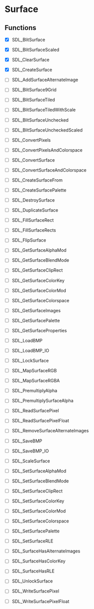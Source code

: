 # Surface

## Functions

- [x] SDL_BlitSurface
- [x] SDL_BlitSurfaceScaled
- [x] SDL_ClearSurface
- [x] SDL_CreateSurface

- [ ] SDL_AddSurfaceAlternateImage
- [ ] SDL_BlitSurface9Grid
- [ ] SDL_BlitSurfaceTiled
- [ ] SDL_BlitSurfaceTiledWithScale
- [ ] SDL_BlitSurfaceUnchecked
- [ ] SDL_BlitSurfaceUncheckedScaled
- [ ] SDL_ConvertPixels
- [ ] SDL_ConvertPixelsAndColorspace
- [ ] SDL_ConvertSurface
- [ ] SDL_ConvertSurfaceAndColorspace
- [ ] SDL_CreateSurfaceFrom
- [ ] SDL_CreateSurfacePalette
- [ ] SDL_DestroySurface
- [ ] SDL_DuplicateSurface
- [ ] SDL_FillSurfaceRect
- [ ] SDL_FillSurfaceRects
- [ ] SDL_FlipSurface
- [ ] SDL_GetSurfaceAlphaMod
- [ ] SDL_GetSurfaceBlendMode
- [ ] SDL_GetSurfaceClipRect
- [ ] SDL_GetSurfaceColorKey
- [ ] SDL_GetSurfaceColorMod
- [ ] SDL_GetSurfaceColorspace
- [ ] SDL_GetSurfaceImages
- [ ] SDL_GetSurfacePalette
- [ ] SDL_GetSurfaceProperties
- [ ] SDL_LoadBMP
- [ ] SDL_LoadBMP_IO
- [ ] SDL_LockSurface
- [ ] SDL_MapSurfaceRGB
- [ ] SDL_MapSurfaceRGBA
- [ ] SDL_PremultiplyAlpha
- [ ] SDL_PremultiplySurfaceAlpha
- [ ] SDL_ReadSurfacePixel
- [ ] SDL_ReadSurfacePixelFloat
- [ ] SDL_RemoveSurfaceAlternateImages
- [ ] SDL_SaveBMP
- [ ] SDL_SaveBMP_IO
- [ ] SDL_ScaleSurface
- [ ] SDL_SetSurfaceAlphaMod
- [ ] SDL_SetSurfaceBlendMode
- [ ] SDL_SetSurfaceClipRect
- [ ] SDL_SetSurfaceColorKey
- [ ] SDL_SetSurfaceColorMod
- [ ] SDL_SetSurfaceColorspace
- [ ] SDL_SetSurfacePalette
- [ ] SDL_SetSurfaceRLE
- [ ] SDL_SurfaceHasAlternateImages
- [ ] SDL_SurfaceHasColorKey
- [ ] SDL_SurfaceHasRLE
- [ ] SDL_UnlockSurface
- [ ] SDL_WriteSurfacePixel
- [ ] SDL_WriteSurfacePixelFloat
